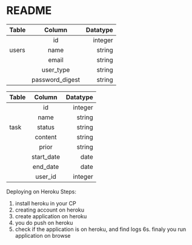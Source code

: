# README
| Table         | Column        | Datatype |
| ------------- |:-------------:| -----:   |
|               | id            | integer  |
|users          | name          |  string  |
|               | email         |  string  |
|               | user_type      |  string  |
|               | password_digest| string  |

| Table         | Column        | Datatype |
| ------------- |:-------------:| -----:   |
|               | id            | integer  |
|               | name          | string   |
|  task         | status        | string    |
|               | content      | string  |
|               | prior       | string   |
|               |start_date    | date  |
|               | end_date      | date   |
                |  user_id      |integer  |




Deploying on Heroku Steps:
1. install heroku in your CP
2. creating account on heroku
3. create application on heroku
4. you do push on heroku
5. check if the application is on heroku, and find logs
6s. finaly you run application on browse

